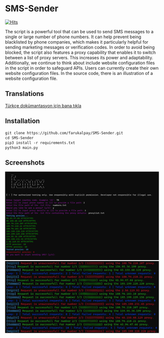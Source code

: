 # SMS-Sender
[![Hits](https://hits.sh/github.com/farukalpay/SMS-Sender.svg)](https://hits.sh/github.com/farukalpay/SMS-Sender/)

The script is a powerful tool that can be used to send SMS messages to a single or large number of phone numbers. It can help prevent being blacklisted by phone companies, which makes it particularly helpful for sending marketing messages or verification codes. In order to avoid being blocked, the script also features a proxy capability that enables it to switch between a list of proxy servers. This increases its power and adaptability. Additionally, we continue to think about include website configuration files in the script in order to safeguard APIs. Users can currently create their own website configuration files. In the source code, there is an illustration of a website configuration file.

Translations
---
[Türkçe dokümantasyon için bana tıkla](https://github.com)

Installation
----
```console
git clone https://github.com/farukalpay/SMS-Sender.git
cd SMS-Sender
pip3 install -r requirements.txt
python3 main.py
```

Screenshots
----

![Screenshot](https://raw.githubusercontent.com/farukalpay/SMS-Sender/gh-pages/images/main.png)
![Screenshot](https://raw.githubusercontent.com/farukalpay/SMS-Sender/gh-pages/images/progress.jpg)

